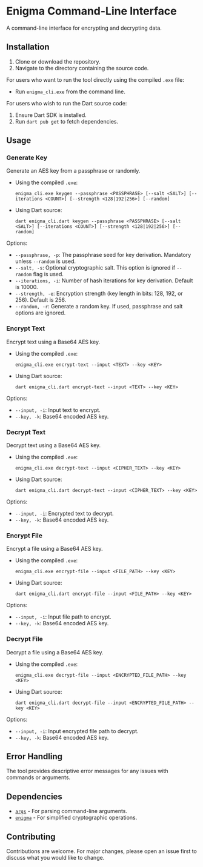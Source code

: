 # Enigma Command-Line Interface

A command-line interface for encrypting and decrypting data.

## Installation

1. Clone or download the repository.
2. Navigate to the directory containing the source code.

For users who want to run the tool directly using the compiled `.exe` file:

- Run `enigma_cli.exe` from the command line.

For users who wish to run the Dart source code:

1. Ensure Dart SDK is installed.
2. Run `dart pub get` to fetch dependencies.

## Usage

### Generate Key

Generate an AES key from a passphrase or randomly.

- Using the compiled `.exe`:
  ```
  enigma_cli.exe keygen --passphrase <PASSPHRASE> [--salt <SALT>] [--iterations <COUNT>] [--strength <128|192|256>] [--random]
  ```

- Using Dart source:
  ```
  dart enigma_cli.dart keygen --passphrase <PASSPHRASE> [--salt <SALT>] [--iterations <COUNT>] [--strength <128|192|256>] [--random]
  ```

Options:
- `--passphrase, -p`: The passphrase seed for key derivation. Mandatory unless `--random` is used.
- `--salt, -s`: Optional cryptographic salt. This option is ignored if `--random` flag is used.
- `--iterations, -i`: Number of hash iterations for key derivation. Default is 10000.
- `--strength, -e`: Encryption strength (key length in bits: 128, 192, or 256). Default is 256.
- `--random, -r`: Generate a random key. If used, passphrase and salt options are ignored.

### Encrypt Text

Encrypt text using a Base64 AES key.

- Using the compiled `.exe`:
  ```
  enigma_cli.exe encrypt-text --input <TEXT> --key <KEY>
  ```

- Using Dart source:
  ```
  dart enigma_cli.dart encrypt-text --input <TEXT> --key <KEY>
  ```

Options:
- `--input, -i`: Input text to encrypt.
- `--key, -k`: Base64 encoded AES key.

### Decrypt Text

Decrypt text using a Base64 AES key.

- Using the compiled `.exe`:
  ```
  enigma_cli.exe decrypt-text --input <CIPHER_TEXT> --key <KEY>
  ```

- Using Dart source:
  ```
  dart enigma_cli.dart decrypt-text --input <CIPHER_TEXT> --key <KEY>
  ```

Options:
- `--input, -i`: Encrypted text to decrypt.
- `--key, -k`: Base64 encoded AES key.

### Encrypt File

Encrypt a file using a Base64 AES key.

- Using the compiled `.exe`:
  ```
  enigma_cli.exe encrypt-file --input <FILE_PATH> --key <KEY>
  ```

- Using Dart source:
  ```
  dart enigma_cli.dart encrypt-file --input <FILE_PATH> --key <KEY>
  ```

Options:
- `--input, -i`: Input file path to encrypt.
- `--key, -k`: Base64 encoded AES key.

### Decrypt File

Decrypt a file using a Base64 AES key.

- Using the compiled `.exe`:
  ```
  enigma_cli.exe decrypt-file --input <ENCRYPTED_FILE_PATH> --key <KEY>
  ```

- Using Dart source:
  ```
  dart enigma_cli.dart decrypt-file --input <ENCRYPTED_FILE_PATH> --key <KEY>
  ```

Options:
- `--input, -i`: Input encrypted file path to decrypt.
- `--key, -k`: Base64 encoded AES key.

## Error Handling

The tool provides descriptive error messages for any issues with commands or arguments.

## Dependencies

- [`args`](https://pub.dev/packages/args) - For parsing command-line arguments.
- [`enigma`](https://github.com/carlosmakin/enigma.git) - For simplified cryptographic operations.

## Contributing

Contributions are welcome. For major changes, please open an issue first to discuss what you would like to change.
